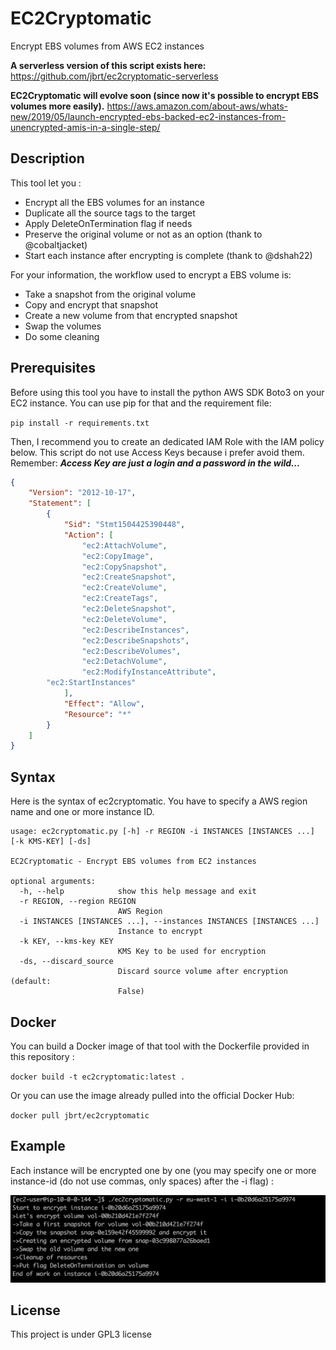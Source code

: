 # EC2Cryptomatic

Encrypt EBS volumes from AWS EC2 instances

**A serverless version of this script exists here:** https://github.com/jbrt/ec2cryptomatic-serverless

**EC2Cryptomatic will evolve soon (since now it's possible to encrypt EBS volumes more easily).**
https://aws.amazon.com/about-aws/whats-new/2019/05/launch-encrypted-ebs-backed-ec2-instances-from-unencrypted-amis-in-a-single-step/

## Description

This tool let you :
- Encrypt all the EBS volumes for an instance
- Duplicate all the source tags to the target
- Apply DeleteOnTermination flag if needs
- Preserve the original volume or not as an option (thank to @cobaltjacket)
- Start each instance after encrypting is complete (thank to @dshah22)

For your information, the workflow used to encrypt a EBS volume is:
- Take a snapshot from the original volume
- Copy and encrypt that snapshot
- Create a new volume from that encrypted snapshot
- Swap the volumes
- Do some cleaning

## Prerequisites

Before using this tool you have to install the python AWS SDK Boto3 on your
EC2 instance. You can use pip for that and the requirement file:

`pip install -r requirements.txt`

Then, I recommend you to create an dedicated IAM Role with the IAM policy
below. This script do not use Access Keys because i prefer avoid them.
Remember: ***Access Key are just a login and a password in the wild...***

```json
{
    "Version": "2012-10-17",
    "Statement": [
        {
            "Sid": "Stmt1504425390448",
            "Action": [
                "ec2:AttachVolume",
                "ec2:CopyImage",
                "ec2:CopySnapshot",
                "ec2:CreateSnapshot",
                "ec2:CreateVolume",
                "ec2:CreateTags",
                "ec2:DeleteSnapshot",
                "ec2:DeleteVolume",
                "ec2:DescribeInstances",
                "ec2:DescribeSnapshots",
                "ec2:DescribeVolumes",
                "ec2:DetachVolume",
                "ec2:ModifyInstanceAttribute",
		"ec2:StartInstances"
            ],
            "Effect": "Allow",
            "Resource": "*"
        }
    ]
}

```

## Syntax

Here is the syntax of ec2cryptomatic. You have to specify a AWS region name
and one or more instance ID.

```
usage: ec2cryptomatic.py [-h] -r REGION -i INSTANCES [INSTANCES ...] [-k KMS-KEY] [-ds]

EC2Cryptomatic - Encrypt EBS volumes from EC2 instances

optional arguments:
  -h, --help            show this help message and exit
  -r REGION, --region REGION
                        AWS Region
  -i INSTANCES [INSTANCES ...], --instances INSTANCES [INSTANCES ...]
                        Instance to encrypt
  -k KEY, --kms-key KEY 
                        KMS Key to be used for encryption
  -ds, --discard_source
                        Discard source volume after encryption (default:
                        False)
```

## Docker

You can build a Docker image of that tool with the Dockerfile provided in 
this repository :

`docker build -t ec2cryptomatic:latest .`

Or you can use the image already pulled into the official Docker Hub:

`docker pull jbrt/ec2cryptomatic`

## Example

Each instance will be encrypted one by one (you may specify one or more
instance-id (do not use commas, only spaces) after the -i flag) :

![example](ec2cryptomatic.png)

## License

This project is under GPL3 license
